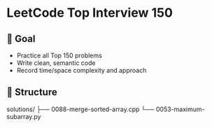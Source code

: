 # LeetCode Top Interview 150

## 🎯 Goal
- Practice all Top 150 problems
- Write clean, semantic code
- Record time/space complexity and approach

## 📂 Structure
solutions/
  ├── 0088-merge-sorted-array.cpp
  └── 0053-maximum-subarray.py
